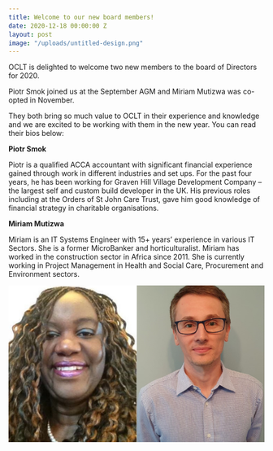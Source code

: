 ```yaml
---
title: Welcome to our new board members!
date: 2020-12-18 00:00:00 Z
layout: post
image: "/uploads/untitled-design.png"
---
```


OCLT is delighted to welcome two new members to the board of Directors for 2020.

Piotr Smok joined us at the September AGM and Miriam Mutizwa was co-opted in November.

They both bring so much value to OCLT in their experience and knowledge and we are excited to be working with them in the new year. You can read their bios below:

**Piotr Smok**

Piotr is a qualified ACCA accountant with significant financial experience gained through work in different industries and set ups. For the past four years, he has been working for Graven Hill Village Development Company – the largest self and custom build developer in the UK. His previous roles including at the Orders of St John Care Trust, gave him good knowledge of financial strategy in charitable organisations.

**Miriam Mutizwa**

Miriam is an IT Systems Engineer with 15+ years’ experience in various IT Sectors. She is a former MicroBanker and horticulturalist. Miriam has worked in the construction sector in Africa since 2011. She is currently working in Project Management in Health and Social Care, Procurement and Environment sectors.

![](/uploads/untitled-design.png)